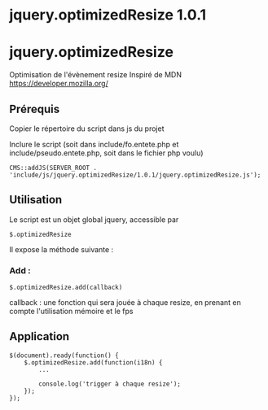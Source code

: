 # jquery.optimizedResize 1.0.1
jquery.optimizedResize
===========

Optimisation de l'évènement resize
Inspiré de MDN <https://developer.mozilla.org/>

Prérequis
----------

Copier le répertoire du script dans js du projet

Inclure le script (soit dans include/fo.entete.php et include/pseudo.entete.php, soit dans le fichier php voulu)

    CMS::addJS(SERVER_ROOT . 'include/js/jquery.optimizedResize/1.0.1/jquery.optimizedResize.js');


Utilisation
----------

Le script est un objet global jquery, accessible par

    $.optimizedResize

Il expose la méthode suivante :


### Add : #

    $.optimizedResize.add(callback)

callback : une fonction qui sera jouée à chaque resize, en prenant en compte l'utilisation mémoire et le fps


Application
----------

    $(document).ready(function() {
        $.optimizedResize.add(function(i18n) {
            ...

            console.log('trigger à chaque resize');
        });
    });
